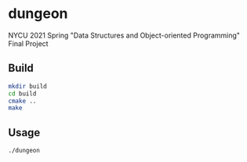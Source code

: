 # dungeon

NYCU 2021 Spring "Data Structures and Object-oriented Programming" Final Project

## Build

```bash
mkdir build
cd build
cmake ..
make
```

## Usage

```bash
./dungeon
```
